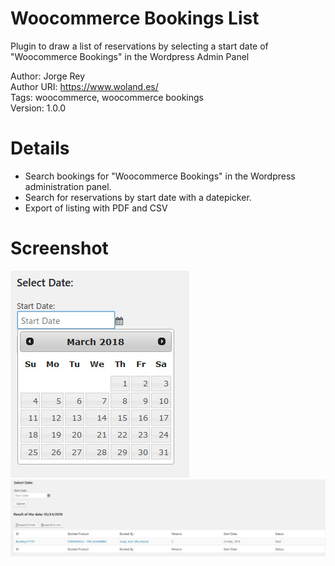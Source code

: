 # Woocommerce Bookings List
Plugin to draw a list of reservations by selecting a start date of "Woocommerce Bookings" in the Wordpress Admin Panel

Author: Jorge Rey<br>
Author URI: https://www.woland.es/ <br>
Tags: woocommerce, woocommerce bookings<br>
Version: 1.0.0

# Details
- Search bookings for "Woocommerce Bookings" in the Wordpress administration panel.
- Search for reservations by start date with a datepicker.
- Export of listing with PDF and CSV

# Screenshot
![alt text](screenshots/woocommerce-bookings-list1.jpg "start date with a datepicker.")
![alt text](screenshots/woocommerce-bookings-list2.jpg "Export of listing with PDF and CSV")
